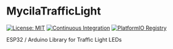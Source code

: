 # MycilaTrafficLight

[![License: MIT](https://img.shields.io/badge/License-MIT-yellow.svg)](https://opensource.org/licenses/MIT)
[![Continuous Integration](https://github.com/mathieucarbou/MycilaTrafficLight/actions/workflows/ci.yml/badge.svg)](https://github.com/mathieucarbou/MycilaTrafficLight/actions/workflows/ci.yml)
[![PlatformIO Registry](https://badges.registry.platformio.org/packages/mathieucarbou/library/MycilaTrafficLight.svg)](https://registry.platformio.org/libraries/mathieucarbou/MycilaTrafficLight)

ESP32 / Arduino Library for Traffic Light LEDs
